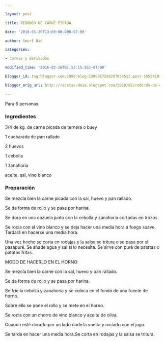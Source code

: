 ```yaml
---

layout: post

title: REDONDO DE CARNE PICADA

date: '2010-05-26T13:00:00.000-07:00'

author: Smurf Dad

categories:

- Carnes y derivados

modified_time: '2016-03-16T01:53:15.565-07:00'

blogger_id: tag:blogger.com,1999:blog-5299957599287034512.post-1652418181102963592

blogger_orig_url: http://recetas-desa.blogspot.com/2010/05/redondo-de-carne-picada.html

---
```


Para 6 personas.

<h3>Ingredientes</h3>

3/4 de kg. de carne picada de ternera o buey

1 cucharada de pan rallado

2 huevos

1 cebolla

1 zanahoria

aceite, sal, vino blanco

<h3>Preparación</h3>

Se mezcla bien la carne picada con la sal, huevo y pan rallado.

Se da forma de rollo y se pasa por harina.

Se dora en una cazuela junto con la cebolla y zanahoria cortadas en trozos.

Se rocía con el vino blanco y se deja hacer una media hora a fuego suave. Tardará en hacerse una media hora.

Una vez hecho se corta en rodajas y la salsa se tritura o se pasa por el pasapuré. Se añade agua y sal si lo necesita. Se sirve con puré de patatas o patatas fritas.

MODO DE HACERLO EN EL HORNO:

Se mezcla bien la carne con la sal, huevo y pan rallado.

Se da forma de rollo y se pasa por harina.

Se fríe la cebolla y zanahoria y se coloca en el fondo de una fuente de horno.

Sobre ello se pone el rollo y se mete en el horno.

Se rocía con un chorro de vino blanco y aceite de oliva.

Cuando esté dorado por un lado darle la vuelta y rociarlo con el jugo.

Se tarda en hacer una media hora.Se corta en rodajas y la salsa se tritura.

